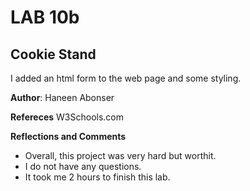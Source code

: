 # LAB 10b

## Cookie Stand 
I added an html form to the web page and some styling.

**Author**: Haneen Abonser

**Refereces**
W3Schools.com

**Reflections and Comments**
- Overall, this project was very hard but worthit.
- I do not have any questions.
- It took me 2 hours to finish this lab.
